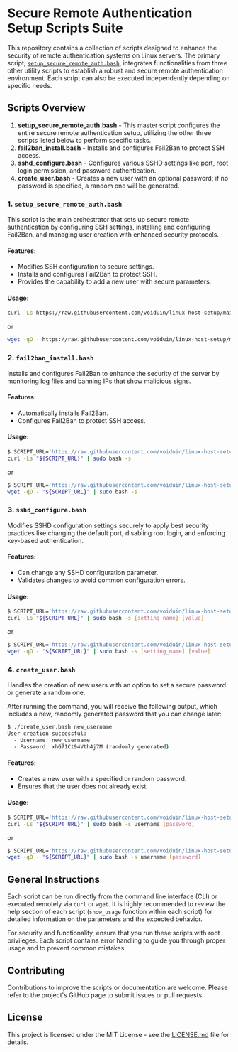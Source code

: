 # Secure Remote Authentication Setup Scripts Suite
This repository contains a collection of scripts designed to enhance the security of remote authentication systems on Linux servers. The primary script, [`setup_secure_remote_auth.bash`](setup_secure_remote_auth.bash), integrates functionalities from three other utility scripts to establish a robust and secure remote authentication environment. Each script can also be executed independently depending on specific needs.

## Scripts Overview

1. **setup_secure_remote_auth.bash** - This master script configures the entire secure remote authentication setup, utilizing the other three scripts listed below to perform specific tasks.
2. **fail2ban_install.bash** - Installs and configures Fail2Ban to protect SSH access.
3. **sshd_configure.bash** - Configures various SSHD settings like port, root login permission, and password authentication.
4. **create_user.bash** - Creates a new user with an optional password; if no password is specified, a random one will be generated.

### 1. `setup_secure_remote_auth.bash`

This script is the main orchestrator that sets up secure remote authentication by configuring SSH settings, installing and configuring Fail2Ban, and managing user creation with enhanced security protocols.

#### Features:
- Modifies SSH configuration to secure settings.
- Installs and configures Fail2Ban to protect SSH.
- Provides the capability to add a new user with secure parameters.

#### Usage:
```bash
curl -Ls https://raw.githubusercontent.com/voiduin/linux-host-setup/main/setup_secure_remote_auth.bash | sudo bash -s [new_username] [new_sshd_port] [need_restart_sshd]
```
or
```bash
wget -qO - https://raw.githubusercontent.com/voiduin/linux-host-setup/main/setup_secure_remote_auth.bash | sudo bash -s [new_username] [new_sshd_port] [need_restart_sshd]
```

### 2. `fail2ban_install.bash`

Installs and configures Fail2Ban to enhance the security of the server by monitoring log files and banning IPs that show malicious signs.

#### Features:
- Automatically installs Fail2Ban.
- Configures Fail2Ban to protect SSH access.

#### Usage:
```bash
$ SCRIPT_URL='https://raw.githubusercontent.com/voiduin/linux-host-setup/main/fail2ban_install.bash';\
curl -Ls "${SCRIPT_URL}" | sudo bash -s
```
or
```bash
$ SCRIPT_URL='https://raw.githubusercontent.com/voiduin/linux-host-setup/main/fail2ban_install.bash';\
wget -qO - "${SCRIPT_URL}" | sudo bash -s
```

### 3. `sshd_configure.bash`

Modifies SSHD configuration settings securely to apply best security practices like changing the default port, disabling root login, and enforcing key-based authentication.

#### Features:
- Can change any SSHD configuration parameter.
- Validates changes to avoid common configuration errors.

#### Usage:
```bash
$ SCRIPT_URL='https://raw.githubusercontent.com/voiduin/linux-host-setup/main/sshd_configure.bash';\
curl -Ls "${SCRIPT_URL}" | sudo bash -s [setting_name] [value]
```
or
```bash
$ SCRIPT_URL='https://raw.githubusercontent.com/voiduin/linux-host-setup/main/sshd_configure.bash';\
wget -qO - "${SCRIPT_URL}" | sudo bash -s [setting_name] [value]
```

### 4. `create_user.bash`

Handles the creation of new users with an option to set a secure password or generate a random one.

After running the command, you will receive the following output, which includes a new, randomly generated password that you can change later:
```bash
$ ./create_user.bash new_username
User creation successful:
  - Username: new_username
  - Password: xhG71Ct94Vth4j7M (randomly generated)
```

#### Features:
- Creates a new user with a specified or random password.
- Ensures that the user does not already exist.

#### Usage:
```bash
$ SCRIPT_URL='https://raw.githubusercontent.com/voiduin/linux-host-setup/main/create_user.bash';\
curl -Ls "${SCRIPT_URL}" | sudo bash -s username [password]
```
or
```bash
$ SCRIPT_URL='https://raw.githubusercontent.com/voiduin/linux-host-setup/main/create_user.bash';\
wget -qO - "${SCRIPT_URL}" | sudo bash -s username [password]
```

## General Instructions

Each script can be run directly from the command line interface (CLI) or executed remotely via `curl` or `wget`. It is highly recommended to review the help section of each script (`show_usage` function within each script) for detailed information on the parameters and the expected behavior.

For security and functionality, ensure that you run these scripts with root privileges. Each script contains error handling to guide you through proper usage and to prevent common mistakes.

## Contributing

Contributions to improve the scripts or documentation are welcome. Please refer to the project's GitHub page to submit issues or pull requests.

## License

This project is licensed under the MIT License - see the [LICENSE.md](LICENSE.md) file for details.
